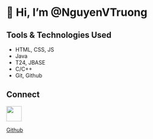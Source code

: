 # 👋 Hi, I’m @NguyenVTruong
## Tools & Technologies Used
- HTML, CSS, JS
- Java
- T24, JBASE
- C/C++
- Git, Github
## Connect


<a href= "google.com"><img src="https://iconsplace.com/wp-content/uploads/_icons/ffffff/256/png/github-icon-18-256.png" width= "40;" float= "left"><p> Github</p></a>

